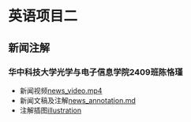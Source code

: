 # 英语项目二
## 新闻注解
### 华中科技大学光学与电子信息学院2409班陈恪瑾
* 新闻视频[news_video.mp4](news_video.mp4)
* 新闻文稿及注解[news_annotation.md](news_annotation.md)
* 注解插图[illustration](illustration)